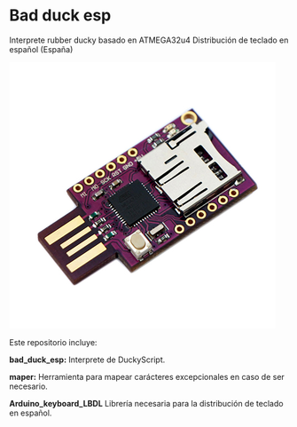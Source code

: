 # Bad duck esp
Interprete rubber ducky basado en ATMEGA32u4 
Distribución de teclado en español (España)

![Image description](https://github.com/Mandragoratools/Bad_duck_esp/blob/master/bad_usb_cjmcu.jpg)

Este repositorio incluye:

**bad_duck_esp:**
Interprete de DuckyScript.

**maper:**
Herramienta para mapear carácteres excepcionales en caso de ser necesario.

**Arduino_keyboard_LBDL**
Librería necesaria para la distribución de teclado en español.

